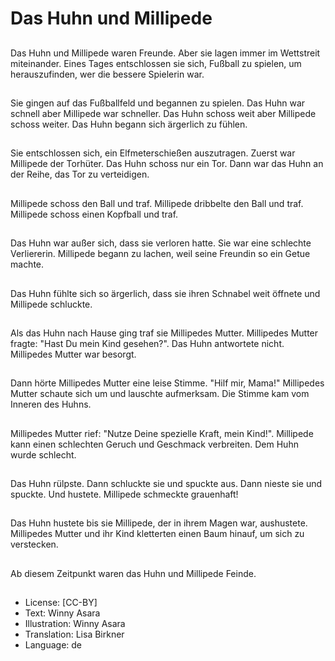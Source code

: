 # Das Huhn und Millipede

##
Das Huhn und Millipede waren Freunde. Aber sie lagen immer im Wettstreit miteinander. Eines Tages entschlossen sie sich, Fußball zu spielen, um herauszufinden, wer die bessere Spielerin war.

##
Sie gingen auf das Fußballfeld und begannen zu spielen. Das Huhn war schnell aber Millipede war schneller. Das Huhn schoss weit aber Millipede schoss weiter. Das Huhn begann sich ärgerlich zu fühlen.

##
Sie entschlossen sich, ein Elfmeterschießen auszutragen. Zuerst war Millipede der Torhüter. Das Huhn schoss nur ein Tor. Dann war das Huhn an der Reihe, das Tor zu verteidigen.

##
Millipede schoss den Ball und traf. Millipede dribbelte den Ball und traf. Millipede schoss einen Kopfball und traf.

##
Das Huhn war außer sich, dass sie verloren hatte. Sie war eine schlechte Verliererin. Millipede begann zu lachen, weil seine Freundin so ein Getue machte.

##
Das Huhn fühlte sich so ärgerlich, dass sie ihren Schnabel weit öffnete und Millipede schluckte.

##
Als das Huhn nach Hause ging traf sie Millipedes Mutter. Millipedes Mutter fragte: "Hast Du mein Kind gesehen?". Das Huhn antwortete nicht. Millipedes Mutter war besorgt.

##
Dann hörte Millipedes Mutter eine leise Stimme. "Hilf mir, Mama!" Millipedes Mutter schaute sich um und lauschte aufmerksam. Die Stimme kam vom Inneren des Huhns.

##
Millipedes Mutter rief: "Nutze Deine spezielle Kraft, mein Kind!". Millipede kann einen schlechten Geruch und Geschmack verbreiten. Dem Huhn wurde schlecht.

##
Das Huhn rülpste. Dann schluckte sie und spuckte aus. Dann nieste sie und spuckte. Und hustete. Millipede schmeckte grauenhaft!

##
Das Huhn hustete bis sie Millipede, der in ihrem Magen war, aushustete. Millipedes Mutter und ihr Kind kletterten einen Baum hinauf, um sich zu verstecken.

##
Ab diesem Zeitpunkt waren das Huhn und Millipede Feinde.

##
* License: [CC-BY]
* Text: Winny Asara
* Illustration: Winny Asara
* Translation: Lisa Birkner
* Language: de
